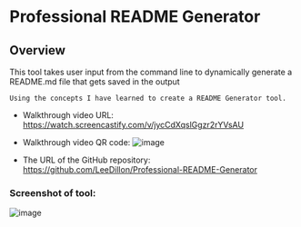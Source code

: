 # Professional README Generator

## Overview
 
This tool takes user input from the command line to dynamically generate a README.md file that gets saved in the output 

```
Using the concepts I have learned to create a README Generator tool.
```



* Walkthrough video URL: https://watch.screencastify.com/v/jycCdXqslGgzr2rYVsAU
* Walkthrough video QR code: ![image](https://user-images.githubusercontent.com/86656625/222924801-4b6263e9-343e-47a4-852f-5bf36ee0f853.png)

* The URL of the GitHub repository: https://github.com/LeeDillon/Professional-README-Generator

### Screenshot of tool:
![image](https://user-images.githubusercontent.com/86656625/222924864-1764f2c2-899a-466f-9866-3cf49b3c3c2a.png)
